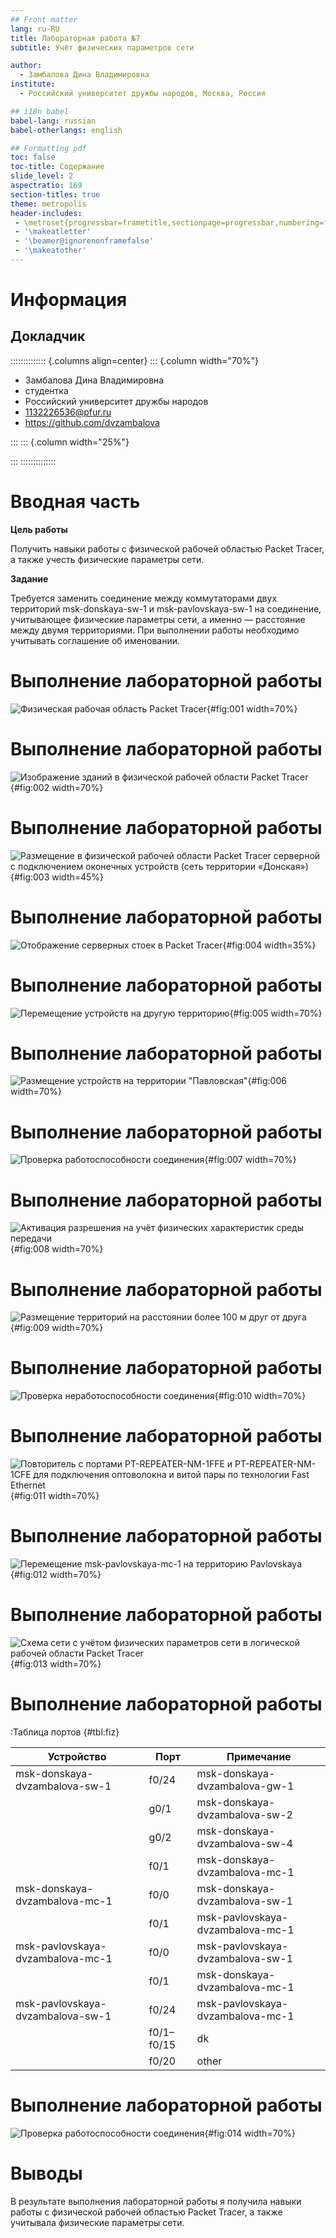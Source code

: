 ```yaml
---
## Front matter
lang: ru-RU
title: Лабораторная работа №7
subtitle: Учёт физических параметров сети

author:
  - Замбалова Дина Владимировна
institute:
  - Российский университет дружбы народов, Москва, Россия

## i18n babel
babel-lang: russian
babel-otherlangs: english

## Formatting pdf
toc: false
toc-title: Содержание
slide_level: 2
aspectratio: 169
section-titles: true
theme: metropolis
header-includes:
 - \metroset{progressbar=frametitle,sectionpage=progressbar,numbering=fraction}
 - '\makeatletter'
 - '\beamer@ignorenonframefalse'
 - '\makeatother'
---
```


# Информация

## Докладчик

:::::::::::::: {.columns align=center}
::: {.column width="70%"}

  * Замбалова Дина Владимировна
  * студентка
  * Российский университет дружбы народов
  * [1132226536@pfur.ru](mailto:1132226536@pfur.ru)
  * <https://github.com/dvzambalova>

:::
::: {.column width="25%"}

:::
::::::::::::::

# Вводная часть

**Цель работы**

Получить навыки работы с физической рабочей областью Packet Tracer,
а также учесть физические параметры сети.

**Задание**

Требуется заменить соединение между коммутаторами двух территорий
msk-donskaya-sw-1 и msk-pavlovskaya-sw-1 на соединение, учитывающее физические параметры сети, а именно — расстояние между двумя
территориями.
При выполнении работы необходимо учитывать соглашение об именовании.

# Выполнение лабораторной работы

![Физическая рабочая область Packet Tracer](image/1.png){#fig:001 width=70%}

# Выполнение лабораторной работы

![Изображение зданий в физической рабочей области Packet Tracer](image/2.png){#fig:002 width=70%}

# Выполнение лабораторной работы

![Размещение в физической рабочей области Packet Tracer серверной с подключением оконечных устройств (сеть территории «Донская»)](image/3.png){#fig:003 width=45%}

# Выполнение лабораторной работы

![Отображение серверных стоек в Packet Tracer](image/4.png){#fig:004 width=35%}

# Выполнение лабораторной работы

![Перемещение устройств на другую территорию](image/5.png){#fig:005 width=70%}

# Выполнение лабораторной работы

![Размещение устройств на территории "Павловская"](image/6.png){#fig:006 width=70%}

# Выполнение лабораторной работы

![Проверка работоспособности соединения](image/7.png){#fig:007 width=70%}

# Выполнение лабораторной работы

![Активация разрешения на учёт физических характеристик среды передачи](image/8.png){#fig:008 width=70%}

# Выполнение лабораторной работы

![Размещение территорий на расстоянии более 100 м друг от друга](image/9.png){#fig:009 width=70%}

# Выполнение лабораторной работы

![Проверка неработоспособности соединения](image/10.png){#fig:010 width=70%}

# Выполнение лабораторной работы

![Повторитель с портами PT-REPEATER-NM-1FFE и PT-REPEATER-NM-1CFE для подключения оптоволокна и витой пары по технологии Fast Ethernet](image/11.png){#fig:011 width=70%}

# Выполнение лабораторной работы

![Перемещение msk-pavlovskaya-mc-1 на территорию Pavlovskaya](image/12.png){#fig:012 width=70%}

# Выполнение лабораторной работы

![Схема сети с учётом физических параметров сети в логической рабочей области Packet Tracer](image/13.png){#fig:013 width=70%}

# Выполнение лабораторной работы

:Таблица портов {#tbl:fiz}

| Устройство                       | Порт        | Примечание                         |
|----------------------------------|-------------|------------------------------------|
| msk-donskaya-dvzambalova-sw-1    | f0/24       | msk-donskaya-dvzambalova-gw-1      |
|                                  | g0/1        | msk-donskaya-dvzambalova-sw-2      |
|                                  | g0/2        | msk-donskaya-dvzambalova-sw-4      |
|                                  | f0/1        | msk-donskaya-dvzambalova-mc-1      |
| msk-donskaya-dvzambalova-mc-1    | f0/0       | msk-donskaya-dvzambalova-sw-1       |
|                                  | f0/1       | msk-pavlovskaya-dvzambalova-mc-1    |
| msk-pavlovskaya-dvzambalova-mc-1 | f0/0       | msk-pavlovskaya-dvzambalova-sw-1    |
|                                  | f0/1       | msk-donskaya-dvzambalova-mc-1       |
| msk-pavlovskaya-dvzambalova-sw-1 | f0/24      | msk-pavlovskaya-dvzambalova-mc-1    |
|                                  | f0/1–f0/15 | dk                                  |
|                                  | f0/20      | other                               |

# Выполнение лабораторной работы

![Проверка работоспособности соединения](image/14.png){#fig:014 width=70%}

# Выводы

В результате выполнения лабораторной работы я получила навыки работы с физической рабочей областью Packet Tracer,
а также учитывала физические параметры сети.
